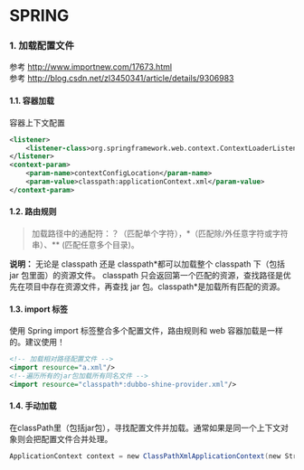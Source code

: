 # SPRING

### 1. 加载配置文件

参考 <http://www.importnew.com/17673.html>  
参考 <http://blog.csdn.net/zl3450341/article/details/9306983>

#### 1.1. 容器加载

容器上下文配置

```xml
<listener>
    <listener-class>org.springframework.web.context.ContextLoaderListener</listener-class>
</listener>
<context-param>
    <param-name>contextConfigLocation</param-name>
    <param-value>classpath:applicationContext.xml</param-value>
</context-param>
```

#### 1.2. 路由规则

>加载路径中的通配符：？（匹配单个字符），\*（匹配除/外任意字符或字符串）、\*\* (匹配任意多个目录)。

**说明：** 无论是 classpath 还是 classpath\*都可以加载整个 classpath 下（包括 jar 包里面）的资源文件。
classpath 只会返回第一个匹配的资源，查找路径是优先在项目中存在资源文件，再查找 jar 包。classpath*是加载所有匹配的资源。

#### 1.3. import 标签

使用 Spring import 标签整合多个配置文件，路由规则和 web 容器加载是一样的。建议使用！

```xml
<!-- 加载相对路径配置文件 -->
<import resource="a.xml"/>
<!--遍历所有的jar包加载所有同名文件 -->
<import resource="classpath*:dubbo-shine-provider.xml"/>
```

#### 1.4. 手动加载
在classPath里（包括jar包），寻找配置文件并加载。通常如果是同一个上下文对象则会把配置文件合并处理。
```java
ApplicationContext context = new ClassPathXmlApplicationContext(new String[] {"a.xml", "b.xml"});
```
